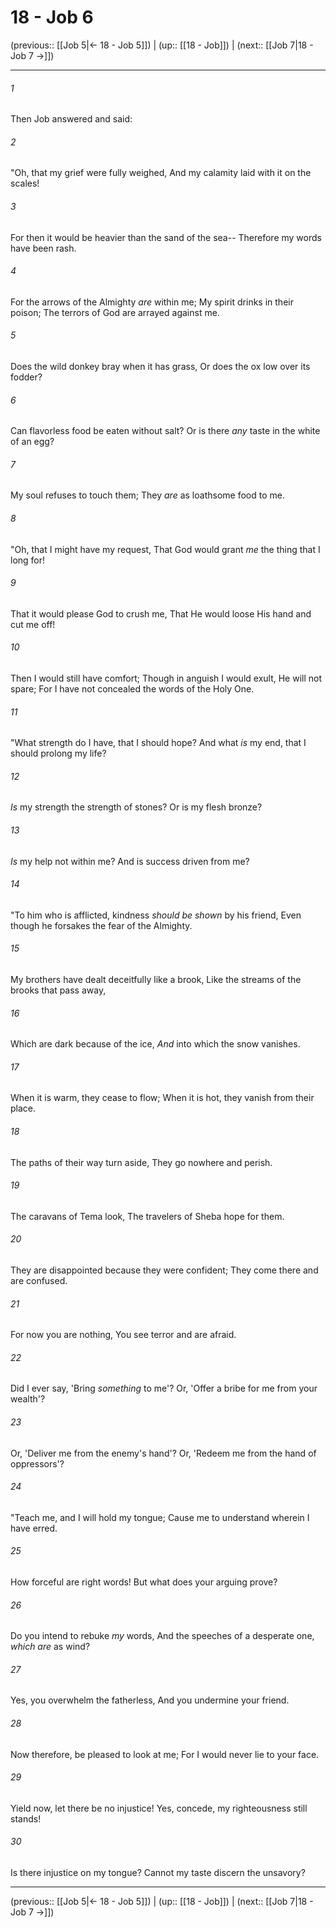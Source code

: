 # 18 - Job 6

(previous:: [[Job 5|← 18 - Job 5]]) | (up:: [[18 - Job]]) | (next:: [[Job 7|18 - Job 7 →]])

***


###### 1 
Then Job answered and said: 

###### 2 
"Oh, that my grief were fully weighed, And my calamity laid with it on the scales! 

###### 3 
For then it would be heavier than the sand of the sea-- Therefore my words have been rash. 

###### 4 
For the arrows of the Almighty _are_ within me; My spirit drinks in their poison; The terrors of God are arrayed against me. 

###### 5 
Does the wild donkey bray when it has grass, Or does the ox low over its fodder? 

###### 6 
Can flavorless food be eaten without salt? Or is there _any_ taste in the white of an egg? 

###### 7 
My soul refuses to touch them; They _are_ as loathsome food to me. 

###### 8 
"Oh, that I might have my request, That God would grant _me_ the thing that I long for! 

###### 9 
That it would please God to crush me, That He would loose His hand and cut me off! 

###### 10 
Then I would still have comfort; Though in anguish I would exult, He will not spare; For I have not concealed the words of the Holy One. 

###### 11 
"What strength do I have, that I should hope? And what _is_ my end, that I should prolong my life? 

###### 12 
_Is_ my strength the strength of stones? Or is my flesh bronze? 

###### 13 
_Is_ my help not within me? And is success driven from me? 

###### 14 
"To him who is afflicted, kindness _should be shown_ by his friend, Even though he forsakes the fear of the Almighty. 

###### 15 
My brothers have dealt deceitfully like a brook, Like the streams of the brooks that pass away, 

###### 16 
Which are dark because of the ice, _And_ into which the snow vanishes. 

###### 17 
When it is warm, they cease to flow; When it is hot, they vanish from their place. 

###### 18 
The paths of their way turn aside, They go nowhere and perish. 

###### 19 
The caravans of Tema look, The travelers of Sheba hope for them. 

###### 20 
They are disappointed because they were confident; They come there and are confused. 

###### 21 
For now you are nothing, You see terror and are afraid. 

###### 22 
Did I ever say, 'Bring _something_ to me'? Or, 'Offer a bribe for me from your wealth'? 

###### 23 
Or, 'Deliver me from the enemy's hand'? Or, 'Redeem me from the hand of oppressors'? 

###### 24 
"Teach me, and I will hold my tongue; Cause me to understand wherein I have erred. 

###### 25 
How forceful are right words! But what does your arguing prove? 

###### 26 
Do you intend to rebuke _my_ words, And the speeches of a desperate one, _which are_ as wind? 

###### 27 
Yes, you overwhelm the fatherless, And you undermine your friend. 

###### 28 
Now therefore, be pleased to look at me; For I would never lie to your face. 

###### 29 
Yield now, let there be no injustice! Yes, concede, my righteousness still stands! 

###### 30 
Is there injustice on my tongue? Cannot my taste discern the unsavory?

***

(previous:: [[Job 5|← 18 - Job 5]]) | (up:: [[18 - Job]]) | (next:: [[Job 7|18 - Job 7 →]])
